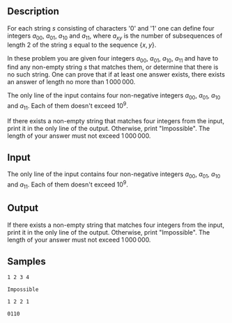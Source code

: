## Description

<div><p>For each string <span class="tex-span"><i>s</i></span> consisting of characters '<span class="tex-font-style-tt">0</span>' and '<span class="tex-font-style-tt">1</span>' one can define four integers <span class="tex-span"><i>a</i><sub class="lower-index">00</sub></span>, <span class="tex-span"><i>a</i><sub class="lower-index">01</sub></span>, <span class="tex-span"><i>a</i><sub class="lower-index">10</sub></span> and <span class="tex-span"><i>a</i><sub class="lower-index">11</sub></span>, where <span class="tex-span"><i>a</i><sub class="lower-index"><i>xy</i></sub></span> is the number of <span class="tex-font-style-bf">subsequences</span> of length <span class="tex-span">2</span> of the string <span class="tex-span"><i>s</i></span> equal to the sequence <span class="tex-span">{<i>x</i>, <i>y</i>}</span>. </p><p>In these problem you are given four integers <span class="tex-span"><i>a</i><sub class="lower-index">00</sub></span>, <span class="tex-span"><i>a</i><sub class="lower-index">01</sub></span>, <span class="tex-span"><i>a</i><sub class="lower-index">10</sub></span>, <span class="tex-span"><i>a</i><sub class="lower-index">11</sub></span> and have to find any non-empty string <span class="tex-span"><i>s</i></span> that matches them, or determine that there is no such string. One can prove that if at least one answer exists, there exists an answer of length no more than <span class="tex-span">1 000 000</span>.</p></div><div class="input-specification"><p>The only line of the input contains four non-negative integers <span class="tex-span"><i>a</i><sub class="lower-index">00</sub></span>, <span class="tex-span"><i>a</i><sub class="lower-index">01</sub></span>, <span class="tex-span"><i>a</i><sub class="lower-index">10</sub></span> and <span class="tex-span"><i>a</i><sub class="lower-index">11</sub></span>. Each of them doesn't exceed <span class="tex-span">10<sup class="upper-index">9</sup></span>.</p></div><div class="output-specification"><p>If there exists a non-empty string that matches four integers from the input, print it in the only line of the output. Otherwise, print "<span class="tex-font-style-tt">Impossible</span>". The length of your answer must not exceed <span class="tex-span">1 000 000</span>.</p></div>

## Input

<p>The only line of the input contains four non-negative integers <span class="tex-span"><i>a</i><sub class="lower-index">00</sub></span>, <span class="tex-span"><i>a</i><sub class="lower-index">01</sub></span>, <span class="tex-span"><i>a</i><sub class="lower-index">10</sub></span> and <span class="tex-span"><i>a</i><sub class="lower-index">11</sub></span>. Each of them doesn't exceed <span class="tex-span">10<sup class="upper-index">9</sup></span>.</p>

## Output

<p>If there exists a non-empty string that matches four integers from the input, print it in the only line of the output. Otherwise, print "<span class="tex-font-style-tt">Impossible</span>". The length of your answer must not exceed <span class="tex-span">1 000 000</span>.</p>

## Samples

```input1
1 2 3 4

```

```output1
Impossible

```






```input2
1 2 2 1

```

```output2
0110

```



